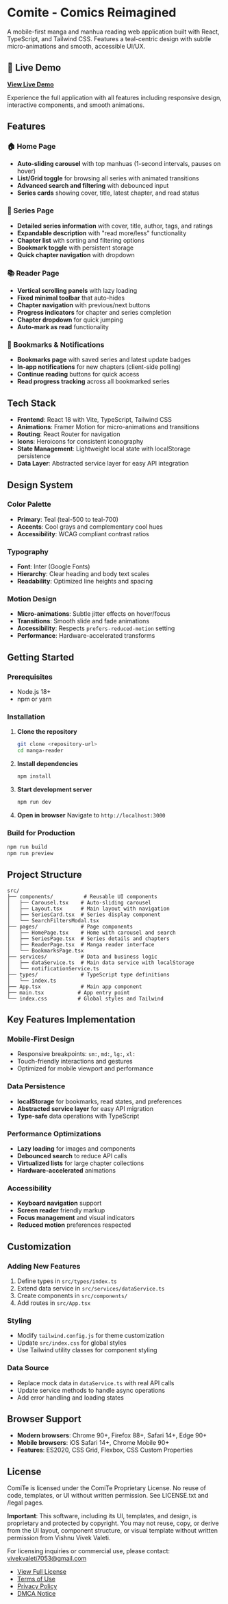 # Comite - Comics Reimagined

A mobile-first manga and manhua reading web application built with React, TypeScript, and Tailwind CSS. Features a teal-centric design with subtle micro-animations and smooth, accessible UI/UX.

## 🚀 Live Demo

**[View Live Demo](https://comitecomic.vercel.app/)**

Experience the full application with all features including responsive design, interactive components, and smooth animations.

## Features

### 🏠 Home Page
- **Auto-sliding carousel** with top manhuas (1-second intervals, pauses on hover)
- **List/Grid toggle** for browsing all series with animated transitions
- **Advanced search and filtering** with debounced input
- **Series cards** showing cover, title, latest chapter, and read status

### 📖 Series Page
- **Detailed series information** with cover, title, author, tags, and ratings
- **Expandable description** with "read more/less" functionality
- **Chapter list** with sorting and filtering options
- **Bookmark toggle** with persistent storage
- **Quick chapter navigation** with dropdown

### 📚 Reader Page
- **Vertical scrolling panels** with lazy loading
- **Fixed minimal toolbar** that auto-hides
- **Chapter navigation** with previous/next buttons
- **Progress indicators** for chapter and series completion
- **Chapter dropdown** for quick jumping
- **Auto-mark as read** functionality

### 🔖 Bookmarks & Notifications
- **Bookmarks page** with saved series and latest update badges
- **In-app notifications** for new chapters (client-side polling)
- **Continue reading** buttons for quick access
- **Read progress tracking** across all bookmarked series

## Tech Stack

- **Frontend**: React 18 with Vite, TypeScript, Tailwind CSS
- **Animations**: Framer Motion for micro-animations and transitions
- **Routing**: React Router for navigation
- **Icons**: Heroicons for consistent iconography
- **State Management**: Lightweight local state with localStorage persistence
- **Data Layer**: Abstracted service layer for easy API integration

## Design System

### Color Palette
- **Primary**: Teal (teal-500 to teal-700)
- **Accents**: Cool grays and complementary cool hues
- **Accessibility**: WCAG compliant contrast ratios

### Typography
- **Font**: Inter (Google Fonts)
- **Hierarchy**: Clear heading and body text scales
- **Readability**: Optimized line heights and spacing

### Motion Design
- **Micro-animations**: Subtle jitter effects on hover/focus
- **Transitions**: Smooth slide and fade animations
- **Accessibility**: Respects `prefers-reduced-motion` setting
- **Performance**: Hardware-accelerated transforms

## Getting Started

### Prerequisites
- Node.js 18+ 
- npm or yarn

### Installation

1. **Clone the repository**
   ```bash
   git clone <repository-url>
   cd manga-reader
   ```

2. **Install dependencies**
   ```bash
   npm install
   ```

3. **Start development server**
   ```bash
   npm run dev
   ```

4. **Open in browser**
   Navigate to `http://localhost:3000`

### Build for Production

```bash
npm run build
npm run preview
```

## Project Structure

```
src/
├── components/          # Reusable UI components
│   ├── Carousel.tsx    # Auto-sliding carousel
│   ├── Layout.tsx      # Main layout with navigation
│   ├── SeriesCard.tsx  # Series display component
│   └── SearchFiltersModal.tsx
├── pages/              # Page components
│   ├── HomePage.tsx    # Home with carousel and search
│   ├── SeriesPage.tsx  # Series details and chapters
│   ├── ReaderPage.tsx  # Manga reader interface
│   └── BookmarksPage.tsx
├── services/           # Data and business logic
│   ├── dataService.ts  # Main data service with localStorage
│   └── notificationService.ts
├── types/              # TypeScript type definitions
│   └── index.ts
├── App.tsx             # Main app component
├── main.tsx           # App entry point
└── index.css          # Global styles and Tailwind
```

## Key Features Implementation

### Mobile-First Design
- Responsive breakpoints: `sm:`, `md:`, `lg:`, `xl:`
- Touch-friendly interactions and gestures
- Optimized for mobile viewport and performance

### Data Persistence
- **localStorage** for bookmarks, read states, and preferences
- **Abstracted service layer** for easy API migration
- **Type-safe** data operations with TypeScript

### Performance Optimizations
- **Lazy loading** for images and components
- **Debounced search** to reduce API calls
- **Virtualized lists** for large chapter collections
- **Hardware-accelerated** animations

### Accessibility
- **Keyboard navigation** support
- **Screen reader** friendly markup
- **Focus management** and visual indicators
- **Reduced motion** preferences respected

## Customization

### Adding New Features
1. Define types in `src/types/index.ts`
2. Extend data service in `src/services/dataService.ts`
3. Create components in `src/components/`
4. Add routes in `src/App.tsx`

### Styling
- Modify `tailwind.config.js` for theme customization
- Update `src/index.css` for global styles
- Use Tailwind utility classes for component styling

### Data Source
- Replace mock data in `dataService.ts` with real API calls
- Update service methods to handle async operations
- Add error handling and loading states

## Browser Support

- **Modern browsers**: Chrome 90+, Firefox 88+, Safari 14+, Edge 90+
- **Mobile browsers**: iOS Safari 14+, Chrome Mobile 90+
- **Features**: ES2020, CSS Grid, Flexbox, CSS Custom Properties

## License

ComiTe is licensed under the ComiTe Proprietary License. No reuse of code, templates, or UI without written permission. See LICENSE.txt and /legal pages.

**Important**: This software, including its UI, templates, and design, is proprietary and protected by copyright. You may not reuse, copy, or derive from the UI layout, component structure, or visual template without written permission from Vishnu Vivek Valeti.

For licensing inquiries or commercial use, please contact: vivekvaleti7053@gmail.com

- [View Full License](/legal/license)
- [Terms of Use](/legal/terms)
- [Privacy Policy](/legal/privacy)
- [DMCA Notice](/legal/dmca)
